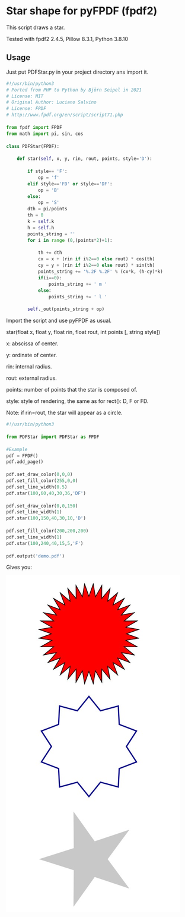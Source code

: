# Star shape for pyFPDF (fpdf2)
This script draws a star.

Tested with fpdf2 2.4.5, Pillow 8.3.1, Python 3.8.10

## Usage

Just put PDFStar.py in your project directory ans import it.

```python
#!/usr/bin/python3
# Ported from PHP to Python by Björn Seipel in 2021
# License: MIT
# Original Author: Luciano Salvino
# License: FPDF
# http://www.fpdf.org/en/script/script71.php

from fpdf import FPDF
from math import pi, sin, cos

class PDFStar(FPDF):

    def star(self, x, y, rin, rout, points, style='D'):

        if style== 'F':
            op = 'f'
        elif style=='FD' or style=='DF':
            op = 'B'
        else:
            op = 'S'
        dth = pi/points
        th = 0
        k = self.k
        h = self.h
        points_string = ''
        for i in range (0,(points*2)+1): 
        
            th += dth
            cx = x + (rin if i%2==0 else rout) * cos(th)
            cy = y + (rin if i%2==0 else rout) * sin(th)
            points_string += '%.2F %.2F' % (cx*k, (h-cy)*k)
            if(i==0):
                points_string += ' m '
            else:
                points_string += ' l '
        
        self._out(points_string + op)
```

Import the script and use pyFPDF as usual.

star(float x, float y, float rin, float rout, int points [, string style])

x: abscissa of center.

y: ordinate of center.

rin: internal radius.

rout: external radius.

points: number of points that the star is composed of.

style: style of rendering, the same as for rect(): D, F or FD.

Note: if rin=rout, the star will appear as a circle. 

```python
#!/usr/bin/python3

from PDFStar import PDFStar as FPDF

#Example
pdf = FPDF()
pdf.add_page()

pdf.set_draw_color(0,0,0)
pdf.set_fill_color(255,0,0)
pdf.set_line_width(0.5)
pdf.star(100,60,40,30,36,'DF')

pdf.set_draw_color(0,0,150)
pdf.set_line_width(1)
pdf.star(100,150,40,30,10,'D')

pdf.set_fill_color(200,200,200)
pdf.set_line_width(1)
pdf.star(100,240,40,15,5,'F')

pdf.output('demo.pdf')
```

Gives you:

![Transparent text, images and drawings in pyFPDF](https://raw.githubusercontent.com/digidigital/Extensions-and-Scripts-for-pyFPDF-fpdf2/main/star/demo.jpg)

